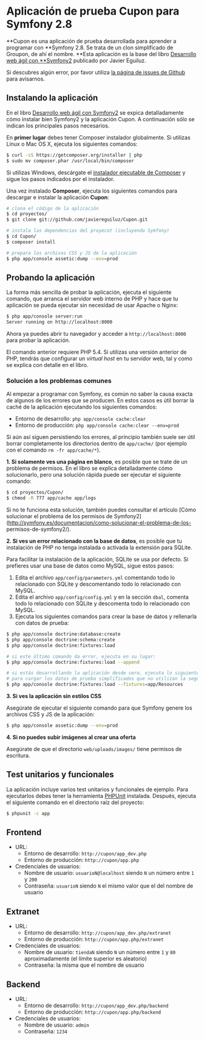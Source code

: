 Aplicación de prueba Cupon para Symfony 2.8
===========================================

**Cupon es una aplicación de prueba desarrollada para aprender a programar con
**Symfony 2.8. Se trata de un clon simplificado de Groupon, de ahí el nombre.
**Esta aplicación es la base del libro [Desarrollo web ágil con
**Symfony2](http://www.symfony.es/libro/) publicado por Javier Eguiluz.

Si descubres algún error, por favor utiliza [la página de issues de
Github](https://github.com/javiereguiluz/Cupon/issues) para avisarnos.

Instalando la aplicación
------------------------

En el libro [Desarrollo web ágil con Symfony2](http://www.symfony.es/libro/) se
expica detalladamente cómo instalar bien Symfony2 y la aplicación Cupon. A
continuación sólo se indican los principales pasos necesarios.

En **primer lugar** debes tener Composer instalador globalmente. Si utilizas
Linux o Mac OS X, ejecuta los siguientes comandos:

```bash
$ curl -sS https://getcomposer.org/installer | php
$ sudo mv composer.phar /usr/local/bin/composer
```

Si utilizas Windows, descárgate el [instalador ejecutable de
Composer](https://getcomposer.org/download) y sigue los pasos indicados por el
instalador.

Una vez instalado **Composer**, ejecuta los siguientes comandos para descargar e
instalar la aplicación **Cupon**:

```bash
# clona el código de la aplicación
$ cd proyectos/
$ git clone git://github.com/javiereguiluz/Cupon.git

# instala las dependencias del proyecot (incluyendo Symfony)
$ cd Cupon/
$ composer install

# prepara los archivos CSS y JS de la aplicación
$ php app/console assetic:dump --env=prod
```

Probando la aplicación
----------------------

La forma más sencilla de probar la aplicación, ejecuta el siguiente comando, que
arranca el servidor web interno de PHP y hace que tu aplicación se pueda
ejecutar sin necesidad de usar Apache o Nginx:

```bash
$ php app/console server:run
Server running on http://localhost:8000
```

Ahora ya puedes abrir tu navegador y acceder a `http://localhost:8000` para
probar la aplicación.

El comando anterior requiere PHP 5.4. Si utilizas una versión anterior de PHP,
tendrás que configurar un *virtual host* en tu servidor web, tal y como se
explica con detalle en el libro.

### Solución a los problemas comunes

Al empezar a programar con Symfony, es común no saber la causa exacta de algunos
de los errores que se producen. En estos casos es útil borrar la caché de la
aplicación ejecutando los siguientes comandos:

  * Entorno de desarrollo: `php app/console cache:clear`
  * Entorno de producción: `php app/console cache:clear --env=prod`

Si aún así siguen persistiendo los errores, al principio también suele ser útil
borrar completamente los directorios dentro de `app/cache/` (por ejemplo con el
comando `rm -fr app/cache/*`).

**1. Si solamente ves una página en blanco**, es posible que se trate de un
problema de permisos. En el libro se explica detalladamente cómo solucionarlo,
pero una solución rápida puede ser ejecutar el siguiente comando:

```bash
$ cd proyectos/Cupon/
$ chmod -R 777 app/cache app/logs
```

Si no te funciona esta solución, también puedes consultar el artículo [Cómo
solucionar el problema de los permisos de
Symfony2](http://symfony.es/documentacion/como-solucionar-el-problema-de-los-
permisos-de-symfony2/).

**2. Si ves un error relacionado con la base de datos**, es posible que tu
instalación de PHP no tenga instalada o activada la extensión para SQLite.

Para facilitar la instalación de la aplicación, SQLite se usa por defecto. Si
prefieres usar una base de datos como MySQL, sigue estos pasos:

  1. Edita el archivo `app/config/parameters.yml` comentando todo lo relacionado
     con SQLite y descomentando todo lo relacionado con MySQL.
  2. Edita el archivo `app/config/config.yml` y en la sección `dbal`, comenta
     todo lo relacionado con SQLite y descomenta todo lo relacionado con MySQL.
  3. Ejecuta los siguientes comandos para crear la base de datos y rellenarla
     con datos de prueba:

```bash
$ php app/console doctrine:database:create
$ php app/console doctrine:schema:create
$ php app/console doctrine:fixtures:load

# si este último comando da error, ejecuta en su lugar:
$ php app/console doctrine:fixtures:load --append

# si estás desarrollando la aplicación desde cero, ejecuta lo siguiente
# para cargar los datos de prueba simplificados que no utilizan la seguridad
$ php app/console doctrine:fixtures:load --fixtures=app/Resources
```

**3. Si ves la aplicación sin estilos CSS**

Asegúrate de ejecutar el siguiente comando para que Symfony genere los archivos
CSS y JS de la aplicación:

```bash
$ php app/console assetic:dump --env=prod
```

**4. Si no puedes subir imágenes al crear una oferta**

Asegúrate de que el directorio `web/uploads/images/` tiene permisos de escritura.

Test unitarios y funcionales
----------------------------

La aplicación incluye varios test unitarios y funcionales de ejemplo. Para
ejecutarlos debes tener la herramienta
[PHPUnit](https://github.com/sebastianbergmann/phpunit/) instalada. Después,
ejecuta el siguiente comando en el directorio raíz del proyecto:

```bash
$ phpunit -c app
```

Frontend
--------

  * URL:
    * Entorno de desarrollo: `http://cupon/app_dev.php`
    * Entorno de producción: `http://cupon/app.php`
  * Credenciales de usuarios:
    * Nombre de usuario: `usuarioN@localhost` siendo `N` un número entre `1` y `200`
    * Contraseña: `usuarioN` siendo `N` el mismo valor que el del nombre de usuario

Extranet
--------

  * URL:
    * Entorno de desarrollo: `http://cupon/app_dev.php/extranet`
    * Entorno de producción: `http://cupon/app.php/extranet`
  * Credenciales de usuarios:
    * Nombre de usuario: `tiendaN` siendo `N` un número entre `1` y `80` aproximadamente
    (el límite superior es aleatorio)
    * Contraseña: la misma que el nombre de usuario

Backend
-------

  * URL:
    * Entorno de desarrollo: `http://cupon/app_dev.php/backend`
    * Entorno de producción: `http://cupon/app.php/backend`
  * Credenciales de usuarios:
    * Nombre de usuario: `admin`
    * Contraseña: `1234`
